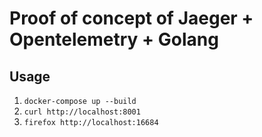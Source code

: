 # Proof of concept of Jaeger + Opentelemetry + Golang

## Usage

1. `docker-compose up --build`
2. `curl http://localhost:8001`
3. `firefox http://localhost:16684`
